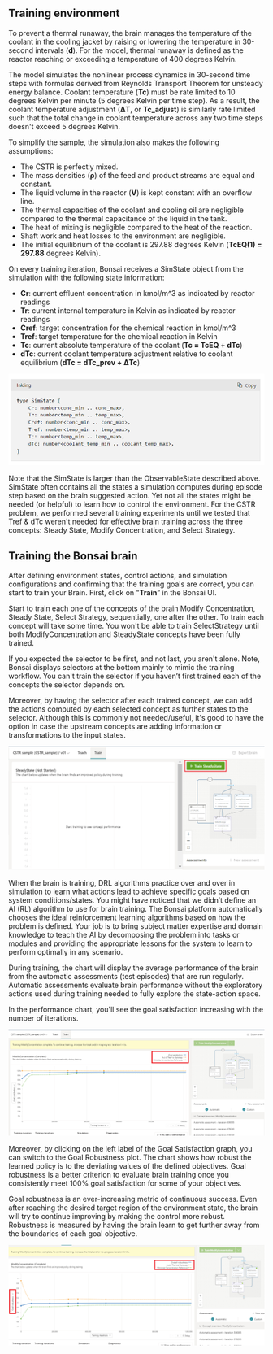 ## Training environment

To prevent a thermal runaway, the brain manages the temperature of the coolant in the cooling jacket by raising or lowering the temperature in 30-second intervals (**d**). For the model, thermal runaway is defined as the reactor reaching or exceeding a temperature of 400 degrees Kelvin.

The model simulates the nonlinear process dynamics in 30-second time steps with formulas derived from Reynolds Transport Theorem for unsteady energy balance. Coolant temperature (**Tc**) must be rate limited to 10 degrees Kelvin per minute (5 degrees Kelvin per time step). As a result, the coolant temperature adjustment (**ΔT**, or **Tc_adjust**) is similarly rate limited such that the total change in coolant temperature across any two time steps doesn't exceed 5 degrees Kelvin.

To simplify the sample, the simulation also makes the following assumptions:

- The CSTR is perfectly mixed.
- The mass densities (**ρ**) of the feed and product streams are equal and constant.
- The liquid volume in the reactor (**V**) is kept constant with an overflow line.
- The thermal capacities of the coolant and cooling oil are negligible compared to the thermal capacitance of the liquid in the tank.
- The heat of mixing is negligible compared to the heat of the reaction.
- Shaft work and heat losses to the environment are negligible.
- The initial equilibrium of the coolant is 297.88 degrees Kelvin (**TcEQ(1) = 297.88** degrees Kelvin).

On every training iteration, Bonsai receives a SimState object from the simulation with the following state information:

- **Cr**: current effluent concentration in kmol/m^3 as indicated by reactor readings
- **Tr**: current internal temperature in Kelvin as indicated by reactor readings
- **Cref**: target concentration for the chemical reaction in kmol/m^3
- **Tref**: target temperature for the chemical reaction in Kelvin
- **Tc**: current absolute temperature of the coolant (**Tc = TcEQ + dTc**)
- **dTc**: current coolant temperature adjustment relative to coolant equilibrium (**dTc = dTc_prev + ΔTc**)

![The screenshot shows simstate object in Inkling code.](../media/simstate-inkling.png)

Note that the SimState is larger than the ObservableState described above. SimState often contains all the states a simulation computes during episode step based on the brain suggested action. Yet not all the states might be needed (or helpful) to learn how to control the environment. For the CSTR problem, we performed several training experiments until we tested that Tref & dTc weren't needed for effective brain training across the three concepts: Steady State, Modify Concentration, and Select Strategy.

## Training the Bonsai brain

After defining environment states, control actions, and simulation configurations and confirming that the training goals are correct, you can start to train your Brain. First, click on "**Train**” in the Bonsai UI.

Start to train each one of the concepts of the brain Modify Concentration, Steady State, Select Strategy, sequentially, one after the other. To train each concept will take some time. You won't be able to train SelectStrategy until both ModifyConcentration and SteadyState concepts have been fully trained.

If you expected the selector to be first, and not last, you aren't alone. Note, Bonsai displays selectors at the bottom mainly to mimic the training workflow. You can't train the selector if you haven’t first trained each of the concepts the selector depends on.

Moreover, by having the selector after each trained concept, we can add the actions computed by each selected concept as further states to the selector. Although this is commonly not needed/useful, it's good to have the option in case the upstream concepts are adding information or transformations to the input states.

![The screenshot shows how to train your brain.](../media/train-brain.png)

When the brain is training, DRL algorithms practice over and over in simulation to learn what actions lead to achieve specific goals based on system conditions/states. You might have noticed that we didn’t define an AI (RL) algorithm to use for brain training. The Bonsai platform automatically chooses the ideal reinforcement learning algorithms based on how the problem is defined. Your job is to bring subject matter expertise and domain knowledge to teach the AI by decomposing the problem into tasks or modules and providing the appropriate lessons for the system to learn to perform optimally in any scenario.

During training, the chart will display the average performance of the brain from the automatic assessments (test episodes) that are run regularly. Automatic assessments evaluate brain performance without the exploratory actions used during training needed to fully explore the state-action space.

In the performance chart, you'll see the goal satisfaction increasing with the number of iterations.

![The screenshot shows the performance chart.](../media/performance-chart.png)

Moreover, by clicking on the left label of the Goal Satisfaction graph, you can switch to the Goal Robustness plot. The chart shows how robust the learned policy is to the deviating values of the defined objectives. Goal robustness is a better criterion to evaluate brain training once you consistently meet 100% goal satisfaction for some of your objectives.

Goal robustness is an ever-increasing metric of continuous success. Even after reaching the desired target region of the environment state, the brain will try to continue improving by making the control more robust. Robustness is measured by having the brain learn to get further away from the boundaries of each goal objective.

![The screenshot shows goal robustness.](../media/goal-robustness.png)
